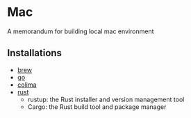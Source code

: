 # Mac

A memorandum for building local mac environment

## Installations

* [brew](https://github.com/Homebrew/brew)
* [go](https://go.dev/)
* [colima](https://github.com/abiosoft/colima)
* [rust](https://www.rust-lang.org/learn/get-started)
  * rustup: the Rust installer and version management tool
  * Cargo: the Rust build tool and package manager
